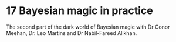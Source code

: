 # 17 Bayesian magic in practice

The second part of the dark world of Bayesian magic with Dr Conor Meehan, Dr. Leo Martins and Dr Nabil-Fareed Alikhan.

